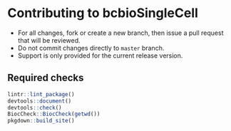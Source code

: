 # Contributing to bcbioSingleCell

- For all changes, fork or create a new branch, then issue a pull request that will be reviewed.
- Do not commit changes directly to `master` branch.
- Support is only provided for the current release version.


## Required checks

```r
lintr::lint_package()
devtools::document()
devtools::check()
BiocCheck::BiocCheck(getwd())
pkgdown::build_site()
```
